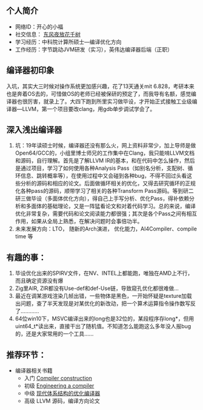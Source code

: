 ## 个人简介
- 网络ID：开心的小福
- 社交信息： [东风夜放花千树](https://www.zhihu.com/people/wx6db65c561568cbe2)
- 学习经历：中科院计算所硕士—编译优化方向
- 工作经历：字节跳动JVM研发（实习），英伟达编译器后端（正职）

## 编译器初印象
入坑，其实大三时候对操作系统更加感兴趣，花了13天通关mit 6.828，考研本来也是奔着OS去的，可惜做OS的老师已经被保研的预定了，而我导有名额，感觉编译器也很厉害，就录上了。大四下跑到所里实习做毕设，才开始正式接触工业级编译器—LLVM，第一个项目要改clang，用gdb单步调试学会了。

## 深入浅出编译器
1. 坑：19年读硕士时候，编译器还没有那么火，网上资料非常少，加上导师是做Open64/GCC的，小组里博士师兄的工作集中在Clang，我只能啃LLVM文档和源码，自行理解。首先是了解LLVM IR的基本，和在代码中怎么操作，然后是通过项目，学习了如何使用各种Analysis Pass（如别名分析，支配树、循环信息、跳转概率等），在使用过程中又会碰到各种bug，不得不回过头看这些分析的源码和相应的论文。后面做循环相关的优化，又得去研究循环的正规化各种pass的源码，顺带学习了相关的各种Transform Pass源码。等到研二研三做毕设（多面体优化方向），得自己上手写分析、优化Pass，得补依赖分析和多面体的基础理论，又是一阵猛看论文和对着代码学习。总的来说，编译优化非常复杂，需要代码和论文阅读能力都很强；其次是各个Pass之间有相互作用，如果从全局上熟悉，在解决问题时会事倍功半。
2. 未来发展方向：LTO， 随新的Arch演进， 优化能力，AI4Compiler、compile time 等

## 有趣的事：
1. 毕设优化出来的SPIRV文件，在NV、INTEL上都能跑，唯独在AMD上不行，而且确定资源没有爆
2. Zig里AIR, ZIR都没有Use-def和def-Use链，导致窥孔优化都很难做…
3. 最近在调某游戏渲染几帧出错，一些物体是黑色，一开始怀疑是texture加载出问题，查了半天发现是对某优化的新改动，把一个算术运算指令操作数写反了…………
4.	64位win10下，MSVC编译出来的long也是32位的，某段程序存long*，但用uint64_t*读出来，直接干出了随机值。不知道怎么能跑这么多年没人报bug的，还是大家常用的一个工具……

## 推荐环节：
- 编译器相关书籍
  - 入门 [Compiler construction](https://www.amazon.com/Compiler-Construction-International-Computer-Science/dp/0201403536)
  - 初级 [Engineering a compiler](https://www.amazon.com/Engineering-Compiler-Keith-Cooper/dp/012088478X)
  - 中级 [现代体系结构的优化编译器](https://book.douban.com/subject/1171448/)
  - 高级 LLVM 源码，编译方向论文
